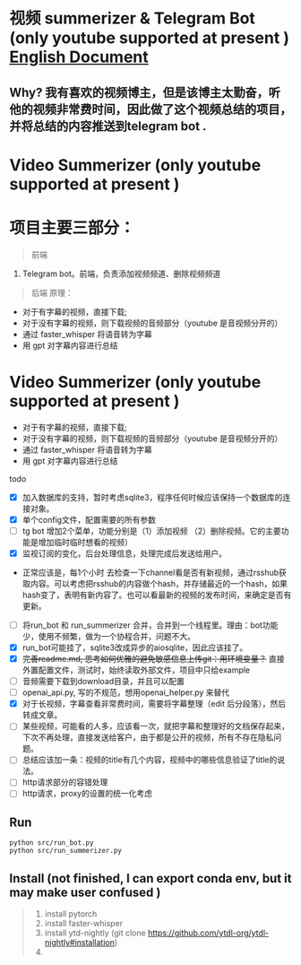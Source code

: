 #  视频 summerizer & Telegram Bot  (only youtube supported at present ) [English Document](readme_en.md) 
## Why?  我有喜欢的视频博主，但是该博主太勤奋，听他的视频非常费时间，因此做了这个视频总结的项目，并将总结的内容推送到telegram bot .

# Video Summerizer (only youtube supported at present )
# 项目主要三部分：
> 前端
1. Telegram bot。前端，负责添加视频频道、删除视频频道
> 后端
原理：
- 对于有字幕的视频，直接下载; 
- 对于没有字幕的视频，则下载视频的音频部分（youtube 是音视频分开的）
- 通过 faster_whisper 将语音转为字幕
- 用 gpt 对字幕内容进行总结

# Video Summerizer (only youtube supported at present )

- 对于有字幕的视频，直接下载; 
- 对于没有字幕的视频，则下载视频的音频部分（youtube 是音视频分开的）
- 通过 faster_whisper 将语音转为字幕
- 用 gpt 对字幕内容进行总结



todo 
- [x] 加入数据库的支持，暂时考虑sqlite3，程序任何时候应该保持一个数据库的连接对象。
- [x] 单个config文件，配置需要的所有参数
- [ ] tg bot 增加2个菜单，功能分别是（1）添加视频 （2）删除视频。它的主要功能是增加临时临时想看的视频）
- [x] 监视订阅的变化，后台处理信息，处理完成后发送给用户。
* 正常应该是，每1个小时 去检查一下channel看是否有新视频，通过rsshub获取内容。可以考虑把rsshub的内容做个hash，并存储最近的一个hash，如果hash变了，表明有新内容了。也可以看最新的视频的发布时间，来确定是否有更新。
- [ ] 将run_bot 和 run_summerizer 合并，合并到一个线程里。理由：bot功能少，使用不频繁，做为一个协程合并，问题不大。
- [x] run_bot可能挂了，sqlite3改成异步的aiosqlite，因此应该挂了。
- [x] ~~完善readme.md, 思考如何优雅的避免敏感信息上传git：用环境变量？~~ 直接外置配置文件，测试时，始终读取外部文件，项目中只给example
- [ ] 音频需要下载到download目录，并且可以配置
- [ ] openai_api.py, 写的不规范，想用openai_helper.py 来替代
- [x] 对于长视频，字幕查看非常费时间，需要将字幕整理（edit 后分段落），然后转成文章。
- [ ] 某些视频，可能看的人多，应该看一次，就把字幕和整理好的文档保存起来，下次不再处理，直接发送给客户，由于都是公开的视频，所有不存在隐私问题。
- [ ] 总结应该加一条：视频的title有几个内容，视频中的哪些信息验证了title的说法。
- [ ] http请求部分的容错处理
- [ ] http请求，proxy的设置的统一化考虑

## Run
    python src/run_bot.py
    python src/run_summerizer.py

## Install  (not finished, I can export conda env, but it may make user confused )
> 1. install pytorch
> 2. install faster-whisper
> 3. install ytd-nightly (git clone  https://github.com/ytdl-org/ytdl-nightly#installation)
> 4. 